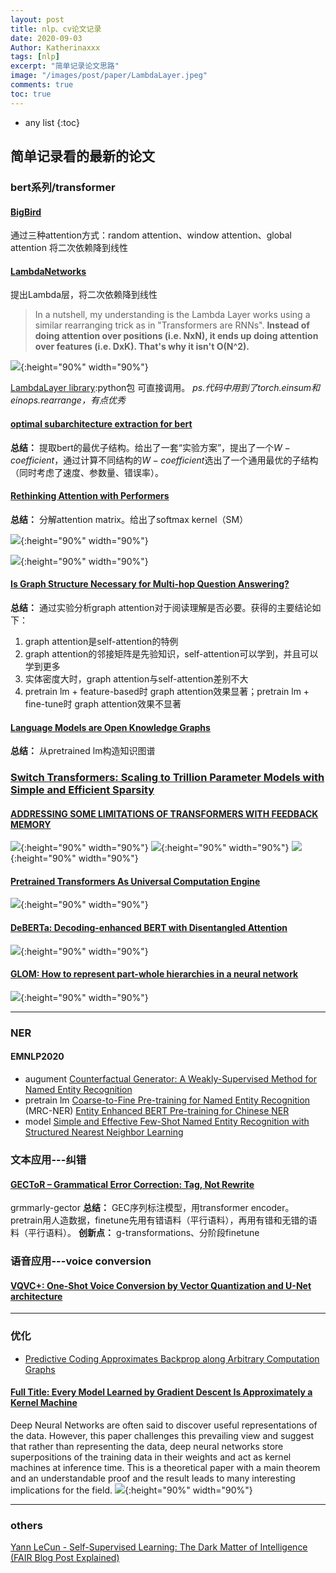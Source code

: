 ```yaml
---
layout: post
title: nlp、cv论文记录
date: 2020-09-03
Author: Katherinaxxx
tags: [nlp]
excerpt: "简单记录论文思路"
image: "/images/post/paper/LambdaLayer.jpeg"
comments: true
toc: true
---
```


<head>
    <script src="https://cdn.mathjax.org/mathjax/latest/MathJax.js?config=TeX-AMS-MML_HTMLorMML" type="text/javascript"></script>
    <script type="text/x-mathjax-config">
        MathJax.Hub.Config({
            tex2jax: {
            skipTags: ['script', 'noscript', 'style', 'textarea', 'pre'],
            inlineMath: [['$','$']]
            }
        });
    </script>
</head>

* any list
{:toc}

## 简单记录看的最新的论文

### bert系列/transformer

#### [BigBird]()
通过三种attention方式：random attention、window attention、global attention
将二次依赖降到线性

#### [LambdaNetworks](https://openreview.net/pdf?id=xTJEN-ggl1b)
提出Lambda层，将二次依赖降到线性
> In a nutshell, my understanding is the Lambda Layer works using a similar rearranging trick as in "Transformers are RNNs". **Instead of doing attention over positions (i.e. NxN), it ends up doing attention over features (i.e. DxK). That's why it isn't O(N^2).**

![](https://katherinaxxx.github.io/images/post/paper/LambdaLayer.jpeg#width-full){:height="90%" width="90%"}

[LambdaLayer library](https://github.com/lucidrains/lambda-networks):python包 可直接调用。
*ps.代码中用到了torch.einsum和einops.rearrange，有点优秀*

#### [optimal subarchitecture extraction for bert](https://arxiv.org/pdf/2010.10499.pdf)
**总结：** 提取bert的最优子结构。给出了一套“实验方案”，提出了一个$W-coefficient$，通过计算不同结构的$W-coefficient$选出了一个通用最优的子结构（同时考虑了速度、参数量、错误率）。

#### [Rethinking Attention with Performers](https://arxiv.org/abs/2009.14794)
**总结：** 分解attention matrix。给出了softmax kernel（SM）

![](https://katherinaxxx.github.io/images/post/paper/performer.jpg#width-full){:height="90%" width="90%"}

![](https://katherinaxxx.github.io/images/post/paper/performer.jpeg#width-full){:height="90%" width="90%"}

#### [Is Graph Structure Necessary for Multi-hop Question Answering?](https://www.aclweb.org/anthology/2020.emnlp-main.583.pdf)
**总结：** 通过实验分析graph attention对于阅读理解是否必要。获得的主要结论如下：
1. graph attention是self-attention的特例
2. graph attention的邻接矩阵是先验知识，self-attention可以学到，并且可以学到更多
3. 实体密度大时，graph attention与self-attention差别不大
4. pretrain lm + feature-based时 graph attention效果显著；pretrain lm + fine-tune时 graph attention效果不显著

#### [Language Models are Open Knowledge Graphs]()
**总结：** 从pretrained lm构造知识图谱

### [Switch Transformers: Scaling to Trillion Parameter Models with Simple and Efficient Sparsity]()

#### [ADDRESSING SOME LIMITATIONS OF TRANSFORMERS WITH FEEDBACK MEMORY](https://arxiv.org/abs/2002.09402)
![](https://katherinaxxx.github.io/images/post/paper/FeedbackTransformer1.jpg#width-full){:height="90%" width="90%"}
![](https://katherinaxxx.github.io/images/post/paper/FeedbackTransformer2.jpg#width-full){:height="90%" width="90%"}
![](https://katherinaxxx.github.io/images/post/paper/FeedbackTransformer3.JPG#width-full){:height="90%" width="90%"}

#### [Pretrained Transformers As Universal Computation Engine]()
![](https://katherinaxxx.github.io/images/post/paper/PretrainedTransformers.jpeg#width-full){:height="90%" width="90%"}

#### [DeBERTa: Decoding-enhanced BERT with Disentangled Attention]()
![](https://katherinaxxx.github.io/images/post/paper/DeBERTa.jpeg#width-full){:height="90%" width="90%"}

#### [GLOM: How to represent part-whole hierarchies in a neural network]()
![](https://katherinaxxx.github.io/images/post/paper/GLOM.jpeg#width-full){:height="90%" width="90%"}

---
### NER
#### EMNLP2020
* augument
[Counterfactual Generator: A Weakly-Supervised Method for Named Entity Recognition]()
* pretrain lm
[Coarse-to-Fine Pre-training for Named Entity Recognition]() (MRC-NER)
[Entity Enhanced BERT Pre-training for Chinese NER]()
* model
[Simple and Effective Few-Shot Named Entity Recognition with Structured Nearest Neighbor Learning]()
### 文本应用---纠错
#### [GECToR – Grammatical Error Correction: Tag, Not Rewrite]()
grmmarly-gector
**总结：** GEC序列标注模型，用transformer encoder。pretrain用人造数据，finetune先用有错语料（平行语料），再用有错和无错的语料（平行语料）。
**创新点：** g-transformations、分阶段finetune

### 语音应用---voice conversion
#### [VQVC+: One-Shot Voice Conversion by Vector Quantization and U-Net architecture](https://arxiv.org/abs/2006.04154)

---
### 优化
* [Predictive Coding Approximates Backprop along Arbitrary Computation Graphs]()
#### [Full Title: Every Model Learned by Gradient Descent Is Approximately a Kernel Machine]()
Deep Neural Networks are often said to discover useful representations of the data. However, this paper challenges this prevailing view and suggest that rather than representing the data, deep neural networks store superpositions of the training data in their weights and act as kernel machines at inference time. This is a theoretical paper with a main theorem and an understandable proof and the result leads to many interesting implications for the field.
![](https://katherinaxxx.github.io/images/post/paper/GDisKM.JPG#width-full){:height="90%" width="90%"}

---
### others
[Yann LeCun - Self-Supervised Learning: The Dark Matter of Intelligence (FAIR Blog Post Explained)
](https://ai.facebook.com/blog/self-supervised-learning-the-dark-matter-of-intelligence)
